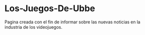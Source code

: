# Los-Juegos-De-Ubbe
Pagina creada con el fin de informar sobre las nuevas noticias en la industria de los videojuegos.
